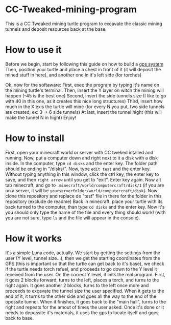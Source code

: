 # CC-Tweaked-mining-program
This is a CC Tweaked mining turtle program to excavate the classic mining tunnels and deposit resources back at the base.

# How to use it

Before we begin, start by following this guide on how to build a [gps system](https://tweaked.cc/guide/gps_setup.html)
Then, position your turtle and place a chest in front of it (it will deposit the mined stuff in here), and another one in it's left side (for torches)

Ok, now for the softaware:
First, exec the program by typing it's name on the mining turtle's terminal.
Then, insert the Y layer on witch the mining will happen (-45 is the best one)
Second, insert the side tunnels size (I like to go with 40 in this one, as it creates this nice long structures)
Third, insert how much in the X exis the turtle will mine (for every N you put, two side tunnels are created; ex: 3 -> 6 side tunnels)
At last, insert the tunnel hight (this will make the tunnel N in hight)
Enjoy!

# How to install 

First, open your minecraft world or server with CC tweked intalled and running.
Now, put a computer down and right next to it a disk with a disk inside.
In the computer, type `cd disks` and the enter key.
The folder path should be ending in "/disks/".
Now, type `edit test` and the enter key.
Without typing anything in this window, click the ctrl key, the enter key to save, and then `right arrow` until you get to "exit". Enter key again.
Now alt tab minecraft, and go to `.minecraft/world/computercraft/disk/1` (if you are on a server, it will be `yourserverfolder/world/computercraft/disk`).
Now clone this repository and replace de "test" file in there for the folder in this repository (exclude de readme)
Back in minecraft, place your turtle with its back turned to the computer, than type `cd disks` and the enter key.
Now it's you should only type the name of the file and every thing should work! (with you are not sure, type `ls` and the file will appear in the console).

# How it works

It's a simple Luna code, actually.
We start by getting the settings from the user (Y level, tunnel size...), then we get the starting coordinates from the GPS (this is important so that the turtle can get back to it's base), we check if the turtle needs torch refuel, and proceeds to go down to the Y level it received from the user.
On the correct Y level, it inits the real program. First, it goes 2 blocks forward, turns to the left, places a torch, and turns to the right again. It goes another 2 blocks, turns to the left once more and proceeds to excavate the tunnel size the user specified. When it gets to the end of it, it turns to the other side and goes all the way to the end of the opossite tunnel. When it finishes, it goes back to the "main hall", turns to the right and repeats for the amout of times the user asked.
Once it's done or it needs to depossite it's materials, it uses the gps to locate itself and goes back to base.

